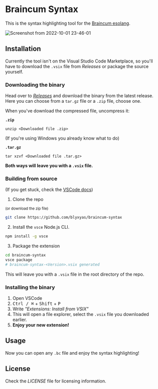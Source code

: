 # Braincum Syntax

This is the syntax highlighting tool for the [Braincum esolang](https://github.com/qexat/braincum).

![Screenshot from 2022-10-01 23-46-01](https://user-images.githubusercontent.com/73757586/193429480-47c4dade-d15f-489e-a4a1-a5aef2b161c8.png)

## Installation

Currently the tool isn't on the Visual Studio Code Marketplace, so you'll have to download the `.vsix` file from *Releases* or package the source yourself.

### Downloading the binary

Head over to [*Releases*](https://github.com/blyxyas/braincum-syntax/releases) and download the binary from the latest release. Here you can choose from a `tar.gz` file or a `.zip` file, choose one.

When you've download the compressed file, uncompress it:

**`.zip`**

```
unzip <Downloaded file .zip>
```

(If you're using Windows you already know what to do)

**`.tar.gz`**

```
tar xzvf <Downloaded file .tar.gz>
```

**Both ways will leave you with a `.vsix` file.**

### Building from source

(If you get stuck, check the [VSCode docs](https://code.visualstudio.com/api/working-with-extensions/publishing-extension#vsce))

1. Clone the repo

<sup>(or download the zip file)</sup>

```bash
git clone https://github.com/blyxyas/braincum-syntax
```

2. Install the `vsce` Node.js CLI.

```bash
npm install -g vsce
```

3. Package the extension

```bash
cd braincum-syntax
vsce package
# braincum-syntax-<Version>.vsix generated
```

This will leave you with a `.vsix` file in the root directory of the repo.

### Installing the binary

1. Open VSCode
2. <kbd>Ctrl / ⌘</kbd> + <kbd>Shift</kbd> + <kbd>P</kbd>
3. Write *"Extensions: Install from VSIX"*
4. This will open a file explorer, select the `.vsix` file you downloaded earlier.
5. **Enjoy your new extension!**

## Usage

Now you can open any `.bc` file and enjoy the syntax highlighting!

## License

Check the *LICENSE* file for licensing information.